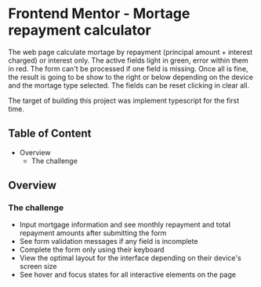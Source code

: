 # Frontend Mentor - Mortage repayment calculator

The web page calculate mortage by repayment (principal amount + interest charged) or interest only. The active fields light in green, error within them in red. The form can't be processed if one field is missing. Once all is fine, the result is going to be show to the right or below depending on the device and the mortage type selected. The fields can be reset clicking in clear all.

The target of building this project was implement typescript for the first time. 

## Table of Content

- Overview
  - The challenge
 
## Overview

### The challenge

- Input mortgage information and see monthly repayment and total repayment amounts after submitting the form
- See form validation messages if any field is incomplete
- Complete the form only using their keyboard
- View the optimal layout for the interface depending on their device's screen size
- See hover and focus states for all interactive elements on the page
